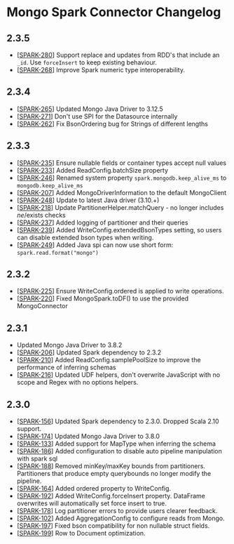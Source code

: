 # Mongo Spark Connector Changelog

## 2.3.5
  * [[SPARK-280](https://jira.mongodb.org/browse/SPARK-280)] Support replace and updates from RDD's that include an `_id`.
    Use `forceInsert` to keep existing behaviour.
  * [[SPARK-268](https://jira.mongodb.org/browse/SPARK-268)] Improve Spark numeric type interoperability.

## 2.3.4
  * [[SPARK-265](https://jira.mongodb.org/browse/SPARK-265)] Updated Mongo Java Driver to 3.12.5
  * [[SPARK-271](https://jira.mongodb.org/browse/SPARK-271)] Don't use SPI for the Datasource internally
  * [[SPARK-262](https://jira.mongodb.org/browse/SPARK-262)] Fix BsonOrdering bug for Strings of different lengths

## 2.3.3
  * [[SPARK-235](https://jira.mongodb.org/browse/SPARK-235)] Ensure nullable fields or container types accept null values
  * [[SPARK-233](https://jira.mongodb.org/browse/SPARK-233)] Added ReadConfig.batchSize property
  * [[SPARK-246](https://jira.mongodb.org/browse/SPARK-246)] Renamed system property `spark.mongodb.keep_alive_ms` to `mongodb.keep_alive_ms`
  * [[SPARK-207](https://jira.mongodb.org/browse/SPARK-207)] Added MongoDriverInformation to the default MongoClient
  * [[SPARK-248](https://jira.mongodb.org/browse/SPARK-248)] Update to latest Java driver (3.10.+)
  * [[SPARK-218](https://jira.mongodb.org/browse/SPARK-218)] Update PartitionerHelper.matchQuery - no longer includes $ne/$exists checks
  * [[SPARK-237](https://jira.mongodb.org/browse/SPARK-237)] Added logging of partitioner and their queries
  * [[SPARK-239](https://jira.mongodb.org/browse/SPARK-239)] Added WriteConfig.extendedBsonTypes setting, so users can disable extended bson types when writing.
  * [[SPARK-249](https://jira.mongodb.org/browse/SPARK-249)] Added Java spi can now use short form: `spark.read.format("mongo")`

## 2.3.2
  * [[SPARK-225](https://jira.mongodb.org/browse/SPARK-225)] Ensure WriteConfig.ordered is applied to write operations.
  * [[SPARK-220](https://jira.mongodb.org/browse/SPARK-220)] Fixed MongoSpark.toDF() to use the provided MongoConnector

## 2.3.1
  * Updated Mongo Java Driver to 3.8.2
  * [[SPARK-206](https://jira.mongodb.org/browse/SPARK-206)] Updated Spark dependency to 2.3.2 
  * [[SPARK-210](https://jira.mongodb.org/browse/SPARK-210)] Added ReadConfig.samplePoolSize to improve the performance of inferring schemas
  * [[SPARK-216](https://jira.mongodb.org/browse/SPARK-216)] Updated UDF helpers, don't overwrite JavaScript with no scope and Regex with no options helpers.

## 2.3.0
  * [[SPARK-156](https://jira.mongodb.org/browse/SPARK-156)] Updated Spark dependency to 2.3.0. Dropped Scala 2.10 support.
  * [[SPARK-174](https://jira.mongodb.org/browse/SPARK-174)] Updated Mongo Java Driver to 3.8.0
  * [[SPARK-133](https://jira.mongodb.org/browse/SPARK-133)] Added support for MapType when inferring the schema
  * [[SPARK-186](https://jira.mongodb.org/browse/SPARK-186)] Added configuration to disable auto pipeline manipulation with spark sql
  * [[SPARK-188](https://jira.mongodb.org/browse/SPARK-188)] Removed minKey/maxKey bounds from partitioners.
    Partitioners that produce empty querybounds no longer modify the pipeline.
  * [[SPARK-164](https://jira.mongodb.org/browse/SPARK-164)] Added ordered property to WriteConfig.
  * [[SPARK-192](https://jira.mongodb.org/browse/SPARK-192)] Added WriteConfig.forceInsert property.
    DataFrame overwrites will automatically set force insert to true.
  * [[SPARK-178](https://jira.mongodb.org/browse/SPARK-178)] Log partitioner errors to provide users clearer feedback.
  * [[SPARK-102](https://jira.mongodb.org/browse/SPARK-102)] Added AggregationConfig to configure reads from Mongo.
  * [[SPARK-197](https://jira.mongodb.org/browse/SPARK-197)] Fixed bson compatibility for non nullable struct fields.
  * [[SPARK-199](https://jira.mongodb.org/browse/SPARK-199)] Row to Document optimization.
